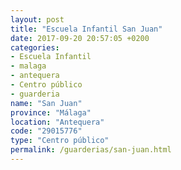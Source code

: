 ```yaml
---
layout: post
title: "Escuela Infantil San Juan"
date: 2017-09-20 20:57:05 +0200
categories:
- Escuela Infantil
- malaga
- antequera
- Centro público
- guarderia
name: "San Juan"
province: "Málaga"
location: "Antequera"
code: "29015776"
type: "Centro público"
permalink: /guarderias/san-juan.html
---
```

